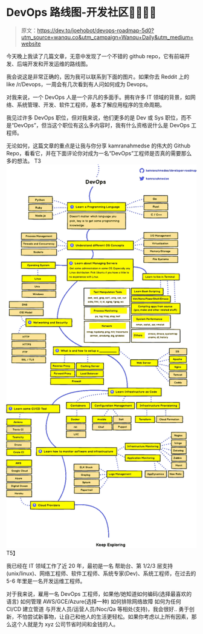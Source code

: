 # DevOps 路线图-开发社区👩‍💻👨‍💻

> 原文：<https://dev.to/joehobot/devops-roadmap-5d0?utm_source=wanqu.co&utm_campaign=Wanqu+Daily&utm_medium=website>

今天晚上我读了几篇文章，无意中发现了一个不错的 github repo，它有前端开发、后端开发和开发运维的路线图。

我会说这是非常正确的，因为我可以联系到下面的图片。如果你去 Reddit 上的 like /r/Devops，一周会有几次看到有人问如何成为 Devops。

对我来说，一个 DevOps 人是一个非凡的多面手。拥有许多 IT 领域的背景，如网络、系统管理、开发、软件工程师，基本了解应用程序的生命周期。

我见过许多 DevOps 职位，但对我来说，他们更多的是 Dev 或 Sys 职位，而不是“DevOps”，但当这个职位有这么多内容时，我有什么资格说什么是 DevOps 工程师。

无论如何，这篇文章的重点是让我与你分享 kamranahmedse 的伟大的 Github Repo，看看它，并在下面评论你对成为一名“DevOps”工程师是否真的需要那么多的想法。
T3![altext](img/fe7ca0fb458bf8a209b2802806cba79b.png)T5】

我已经在 IT 领域工作了近 20 年，最初是一名
帮助台、第 1/2/3 层支持(unix/linux)、网络工程师、软件工程师、系统专家(Dev)、系统工程师，在过去的 5-6 年里是一名开发运维工程师。

对于我来说，雇用一名 DevOps 工程师，如果他/她知道如何编码(选择最喜欢的语言)
如何管理 AWS/GCE/Azure(选择一种)
如何排除网络故障
如何为任何 CI/CD 建立管道
与开发人员/运营人员/Noc/Qa 等相处(支持)，我会很好..
勇于创新，不怕尝试新事物，让自己和他人的生活更轻松。如果你考虑以上所有因素，那么这个人就是为 xyz 公司节省时间和金钱的人。